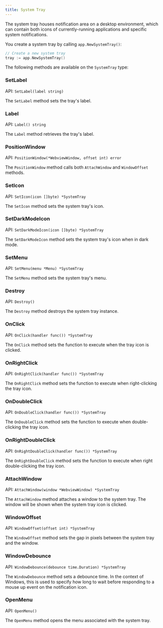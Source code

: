 ```yaml
---
title: System Tray
---
```


The system tray houses notification area on a desktop environment, which can
contain both icons of currently-running applications and specific system
notifications.

You create a system tray by calling `app.NewSystemTray()`:

```go
// Create a new system tray
tray := app.NewSystemTray()
```

The following methods are available on the `SystemTray` type:

### SetLabel

API: `SetLabel(label string)`

The `SetLabel` method sets the tray's label.

### Label

API: `Label() string`

The `Label` method retrieves the tray's label.

### PositionWindow

API: `PositionWindow(*WebviewWindow, offset int) error`

The `PositionWindow` method calls both `AttachWindow` and `WindowOffset`
methods.

### SetIcon

API: `SetIcon(icon []byte) *SystemTray`

The `SetIcon` method sets the system tray's icon.

### SetDarkModeIcon

API: `SetDarkModeIcon(icon []byte) *SystemTray`

The `SetDarkModeIcon` method sets the system tray's icon when in dark mode.

### SetMenu

API: `SetMenu(menu *Menu) *SystemTray`

The `SetMenu` method sets the system tray's menu.

### Destroy

API: `Destroy()`

The `Destroy` method destroys the system tray instance.

### OnClick

API: `OnClick(handler func()) *SystemTray`

The `OnClick` method sets the function to execute when the tray icon is clicked.

### OnRightClick

API: `OnRightClick(handler func()) *SystemTray`

The `OnRightClick` method sets the function to execute when right-clicking the
tray icon.

### OnDoubleClick

API: `OnDoubleClick(handler func()) *SystemTray`

The `OnDoubleClick` method sets the function to execute when double-clicking the
tray icon.

### OnRightDoubleClick

API: `OnRightDoubleClick(handler func()) *SystemTray`

The `OnRightDoubleClick` method sets the function to execute when right
double-clicking the tray icon.

### AttachWindow

API: `AttachWindow(window *WebviewWindow) *SystemTray`

The `AttachWindow` method attaches a window to the system tray. The window will
be shown when the system tray icon is clicked.

### WindowOffset

API: `WindowOffset(offset int) *SystemTray`

The `WindowOffset` method sets the gap in pixels between the system tray and the
window.

### WindowDebounce

API: `WindowDebounce(debounce time.Duration) *SystemTray`

The `WindowDebounce` method sets a debounce time. In the context of Windows,
this is used to specify how long to wait before responding to a mouse up event
on the notification icon.

### OpenMenu

API: `OpenMenu()`

The `OpenMenu` method opens the menu associated with the system tray.
